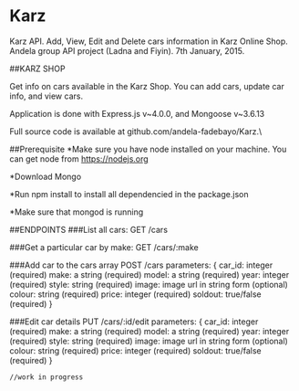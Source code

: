 # Karz
Karz API. Add, View, Edit and Delete cars information in Karz Online Shop. Andela group API project (Ladna and Fiyin). 7th January, 2015.

##KARZ SHOP

Get info on cars available in the Karz Shop. You can add cars, update car info, and view cars.

Application is done with Express.js v~4.0.0, and Mongoose v~3.6.13

Full source code is available at github.com/andela-fadebayo/Karz.\

##Prerequisite
*Make sure you have node installed on your machine. You can get node from https://nodejs.org

*Download Mongo 

*Run npm install to install all dependencied in the package.json

*Make sure that mongod is running


##ENDPOINTS
###List all cars:
  GET /cars

###Get a particular car by make:
    GET /cars/:make

###Add car to the cars array
    POST /cars
    parameters: {
        car_id: integer (required)
        make: a string (required)
        model: a string (required)
        year: integer (required)
        style: string (required)
        image: image url in string form (optional)
        colour: string (required)
        price: integer (required)
        soldout: true/false (required)
    }

###Edit car details
    PUT /cars/:id/edit
    parameters: {
        car_id: integer (required)
        make: a string (required)
        model: a string (required)
        year: integer (required)
        style: string (required)
        image: image url in string form (optional)
        colour: string (required)
        price: integer (required)
        soldout: true/false (required)
    }

    //work in progress
